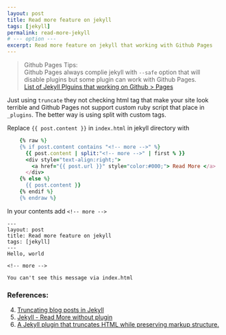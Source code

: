 ```yaml
---
layout: post
title: Read more feature on jekyll
tags: [jekyll]
permalink: read-more-jekyll
# --- option ---
excerpt: Read more feature on jekyll that working with Github Pages
---
```


> Github Pages Tips:  
> Github Pages always complie jekyll with `--safe` option that will  
> disable plugins but some plugin can work with Github Pages.  
> [List of Jekyll Plguins that working on Github > Pages](https://help.github.com/articles/using-jekyll-plugins-with-github-pages/)  

Just using `truncate` they not checking html tag that make your site look
terrible and Github Pages not support custom ruby script that place in
`_plugins`. The better way is using split with custom tags.

Replace `{{ post.content }}` in `index.html` in jekyll directory with

```ruby
    {% raw %}
    {% if post.content contains "<!-- more -->" %}
      {{ post.content | split:"<!-- more -->" | first % }}
      <div style="text-align:right;">
        <a href="{{ post.url }}" style="color:#000;"> Read More </a>
      </div>
    {% else %}
      {{ post.content }}
    {% endif %}
    {% endraw %}
```

<!-- more -->

In your contents add `<!-- more -->`

```
---
layout: post
title: Read more feature on jekyll
tags: [jekyll]
---
Hello, world

<!-- more -->

You can't see this message via index.html
```


### References:
4. [Truncating blog posts in Jekyll](http://mikeygee.com/blog/truncate.html)
2. [Jekyll - Read More without plugin](https://truongtx.me/2013/05/01/jekyll-read-more-feature-without-any-plugin/)
1. [A Jekyll plugin that truncates HTML while preserving markup structure.](https://github.com/MattHall/truncatehtml)
